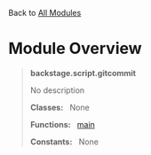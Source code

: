 Back to [All Modules](https://github.com/pyrustic/backstage/blob/master/docs/modules/README.md#readme)

# Module Overview

> **backstage.script.gitcommit**
> 
> No description
>
> **Classes:** &nbsp; None
>
> **Functions:** &nbsp; [main](https://github.com/pyrustic/backstage/blob/master/docs/modules/content/backstage.script.gitcommit/content/functions.md#main)
>
> **Constants:** &nbsp; None
